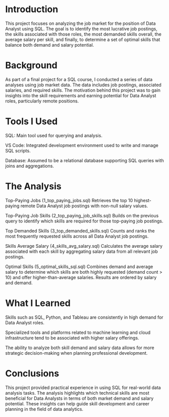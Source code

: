 # Introduction
This project focuses on analyzing the job market for the position of Data Analyst using SQL. The goal is to identify the most lucrative job postings, the skills associated with those roles, the most demanded skills overall, the average salary per skill, and finally, to determine a set of optimal skills that balance both demand and salary potential.

# Background
As part of a final project for a SQL course, I conducted a series of data analyses using job market data. The data includes job postings, associated salaries, and required skills. The motivation behind this project was to gain insights into the skill requirements and earning potential for Data Analyst roles, particularly remote positions.

# Tools I Used
SQL: Main tool used for querying and analysis.

VS Code: Integrated development environment used to write and manage SQL scripts.

Database: Assumed to be a relational database supporting SQL queries with joins and aggregations.

# The Analysis
Top-Paying Jobs (1_top_paying_jobs.sql)
Retrieves the top 10 highest-paying remote Data Analyst job postings with non-null salary values.

Top-Paying Job Skills (2_top_paying_job_skills.sql)
Builds on the previous query to identify which skills are required for those top-paying job postings.

Top Demanded Skills (3_top_demanded_skills.sql)
Counts and ranks the most frequently requested skills across all Data Analyst job postings.

Skills Average Salary (4_skills_avg_salary.sql)
Calculates the average salary associated with each skill by aggregating salary data from all relevant job postings.

Optimal Skills (5_optimal_skills_sql.sql)
Combines demand and average salary to determine which skills are both highly requested (demand count > 10) and offer higher-than-average salaries. Results are ordered by salary and demand.

# What I Learned
Skills such as SQL, Python, and Tableau are consistently in high demand for Data Analyst roles.

Specialized tools and platforms related to machine learning and cloud infrastructure tend to be associated with higher salary offerings.

The ability to analyze both skill demand and salary data allows for more strategic decision-making when planning professional development.

# Conclusions
This project provided practical experience in using SQL for real-world data analysis tasks. The analysis highlights which technical skills are most beneficial for Data Analysts in terms of both market demand and salary potential. These insights can help guide skill development and career planning in the field of data analytics.